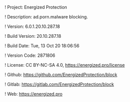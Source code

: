 ! Project: Energized Protection

! Description: ad.porn.malware blocking.

! Version: 6.0.1.20.10.287.18

! Build Version: 20.10.287.18

! Build Date: Tue, 13 Oct 20 18:06:56

! Version Code: 2871806

! License: CC BY-NC-SA 4.0, https://energized.pro/license

! Github: https://github.com/EnergizedProtection/block

! Gitlab: https://gitlab.com/EnergizedProtection/block


! Web: https://energized.pro
